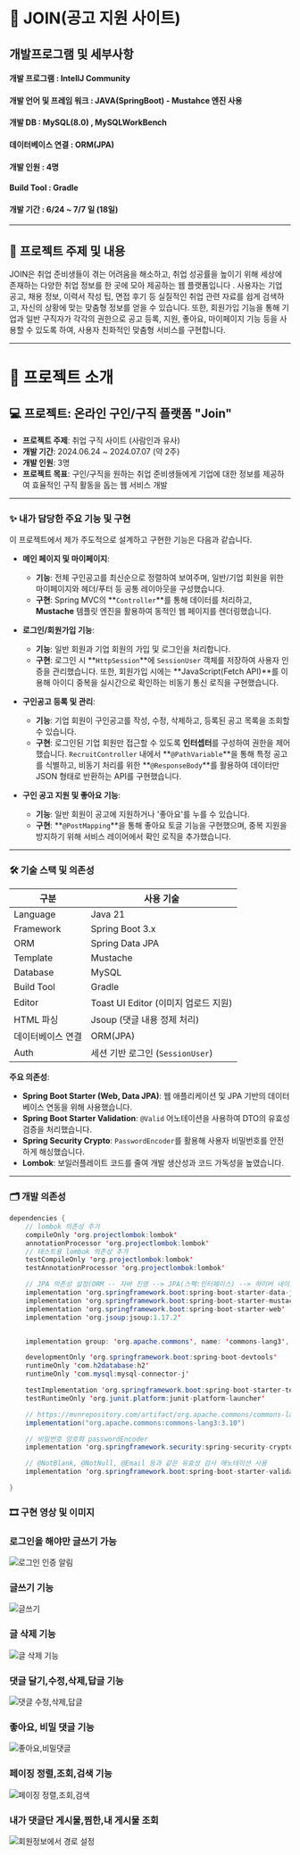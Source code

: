
# 📠 JOIN(공고 지원 사이트)


## 개발프로그램 및 세부사항 
#### 개발 프로그램 : IntellJ Community
#### 개발 언어 및 프레임 워크 : JAVA(SpringBoot) - Mustahce 엔진 사용
#### 개발 DB : MySQL(8.0) , MySQLWorkBench
#### 데이터베이스 연결 : ORM(JPA)
#### 개발 인원 : 4명 
#### Build Tool : Gradle
#### 개발 기간 : 6/24 ~ 7/7 일 (18일)
---

## 📖 프로젝트 주제 및 내용

JOIN은 취업 준비생들이 겪는 어려움을 해소하고, 취업
성공률을 높이기 위해 세상에 존재하는 다양한 취업 정보를
한 곳에 모아 제공하는 웹 플랫폼입니다 .
사용자는 기업 공고, 채용 정보, 이력서 작성 팁, 면접 후기 등
실질적인 취업 관련 자료를 쉽게 검색하고, 자신의 상황에
맞는 맞춤형 정보를 얻을 수 있습니다.
또한, 회원가입 기능을 통해 기업과 일반 구직자가 각각의
권한으로 공고 등록, 지원, 좋아요, 마이페이지 기능 등을
사용할 수 있도록 하여, 사용자 친화적인 맞춤형 서비스를
구현합니다.


---

# 📄 프로젝트 소개

## 💻 프로젝트: 온라인 구인/구직 플랫폼 "Join"

* **프로젝트 주제**: 취업 구직 사이트 (사람인과 유사)
* **개발 기간**: 2024.06.24 ~ 2024.07.07 (약 2주)
* **개발 인원**: 3명
* **프로젝트 목표**: 구인/구직을 원하는 취업 준비생들에게 기업에 대한 정보를 제공하여 효율적인 구직 활동을 돕는 웹 서비스 개발

---

### ✨ 내가 담당한 주요 기능 및 구현
이 프로젝트에서 제가 주도적으로 설계하고 구현한 기능은 다음과 같습니다.

* **메인 페이지 및 마이페이지**:
    * **기능**: 전체 구인공고를 최신순으로 정렬하여 보여주며, 일반/기업 회원을 위한 마이페이지와 헤더/푸터 등 공통 레이아웃을 구성했습니다.
    * **구현**: Spring MVC의 **`Controller`**를 통해 데이터를 처리하고, **Mustache** 템플릿 엔진을 활용하여 동적인 웹 페이지를 렌더링했습니다.

* **로그인/회원가입 기능**:
    * **기능**: 일반 회원과 기업 회원의 가입 및 로그인을 처리합니다.
    * **구현**: 로그인 시 **`HttpSession`**에 `SessionUser` 객체를 저장하여 사용자 인증을 관리했습니다. 또한, 회원가입 시에는 **JavaScript(Fetch API)**를 이용해 아이디 중복을 실시간으로 확인하는 비동기 통신 로직을 구현했습니다.

* **구인공고 등록 및 관리**:
    * **기능**: 기업 회원이 구인공고를 작성, 수정, 삭제하고, 등록된 공고 목록을 조회할 수 있습니다.
    * **구현**: 로그인된 기업 회원만 접근할 수 있도록 **인터셉터**를 구성하여 권한을 제어했습니다. `RecruitController` 내에서 **`@PathVariable`**을 통해 특정 공고를 식별하고, 비동기 처리를 위한 **`@ResponseBody`**를 활용하여 데이터만 JSON 형태로 반환하는 API를 구현했습니다.

* **구인 공고 지원 및 좋아요 기능**:
    * **기능**: 일반 회원이 공고에 지원하거나 '좋아요'를 누를 수 있습니다.
    * **구현**: **`@PostMapping`**을 통해 좋아요 토글 기능을 구현했으며, 중복 지원을 방지하기 위해 서비스 레이어에서 확인 로직을 추가했습니다.

---

### 🛠️ 기술 스택 및 의존성

| 구분        | 사용 기술 |
|-------------|------------|
| Language    | Java 21 |
| Framework   | Spring Boot 3.x |
| ORM         | Spring Data JPA |
| Template    | Mustache |
| Database    | MySQL |
| Build Tool  | Gradle |
| Editor      | Toast UI Editor (이미지 업로드 지원) |
| HTML 파싱   | Jsoup (댓글 내용 정제 처리) |
| 데이터베이스 연결 | ORM(JPA) |
| Auth        | 세션 기반 로그인 (`SessionUser`) |

**주요 의존성**:
* **Spring Boot Starter (Web, Data JPA)**: 웹 애플리케이션 및 JPA 기반의 데이터베이스 연동을 위해 사용했습니다.
* **Spring Boot Starter Validation**: `@Valid` 어노테이션을 사용하여 DTO의 유효성 검증을 처리했습니다.
* **Spring Security Crypto**: `PasswordEncoder`를 활용해 사용자 비밀번호를 안전하게 해싱했습니다.
* **Lombok**: 보일러플레이트 코드를 줄여 개발 생산성과 코드 가독성을 높였습니다.

---

### 🗂️ 개발 의존성 
```java
dependencies {
	// lombok 의존성 추가
	compileOnly 'org.projectlombok:lombok'
	annotationProcessor 'org.projectlombok:lombok'
	// 테스트용 lombok 의존성 추가
	testCompileOnly 'org.projectlombok:lombok'
	testAnnotationProcessor 'org.projectlombok:lombok'

	// JPA 의존성 설정(ORM -- 자바 진영 --> JPA(스펙:인터페이스) --> 하이버 네이트
	implementation 'org.springframework.boot:spring-boot-starter-data-jpa'
	implementation 'org.springframework.boot:spring-boot-starter-mustache'
	implementation 'org.springframework.boot:spring-boot-starter-web'
	implementation 'org.jsoup:jsoup:1.17.2'


	implementation group: 'org.apache.commons', name: 'commons-lang3', version: '3.10'

	developmentOnly 'org.springframework.boot:spring-boot-devtools'
	runtimeOnly 'com.h2database:h2'
	runtimeOnly 'com.mysql:mysql-connector-j'

	testImplementation 'org.springframework.boot:spring-boot-starter-test'
	testRuntimeOnly 'org.junit.platform:junit-platform-launcher'

	// https://mvnrepository.com/artifact/org.apache.commons/commons-lang3
	implementation("org.apache.commons:commons-lang3:3.10")

	// 비밀번호 암호화 passwordEncoder
	implementation 'org.springframework.security:spring-security-crypto:5.7.1'

	// @NotBlank, @NotNull, @Email 등과 같은 유효성 검사 애노테이션 사용
	implementation 'org.springframework.boot:spring-boot-starter-validation'

}
```
### 🎞️ 구현 영상 및 이미지 


### 로그인을 해야만 글쓰기 가능
![로그인 인증 알림](https://github.com/user-attachments/assets/98568c58-6e14-44b7-b3f4-cff2716bb8c5)

### 글쓰기 기능
![글쓰기](https://github.com/user-attachments/assets/4f9b26ec-09c8-4911-9c85-3b8afccb94f8)

### 글 삭제 기능
![글 삭제 기능](https://github.com/user-attachments/assets/fbf463d6-343f-4624-918f-2d4abc0827fa)

### 댓글 달기,수정,삭제,답글 기능
![댓글 수정,삭제,답글](https://github.com/user-attachments/assets/b9d4564c-ab59-476e-98a2-038d429bdf01)

### 좋아요, 비밀 댓글 기능
![좋아요,비밀댓글](https://github.com/user-attachments/assets/1f2f45ab-38a0-4e59-8fa6-73a4d08ac490)

### 페이징 정렬,조회,검색 기능
![페이징 정렬,조회,검색](https://github.com/user-attachments/assets/93c13e22-08c6-4a0f-be9f-02218f5fa245)

### 내가 댓글단 게시물,찜한,내 게시물 조회
![회원정보에서 경로 설정](https://github.com/user-attachments/assets/52e2383a-9bb3-4ad6-804f-0849a72959a5)




